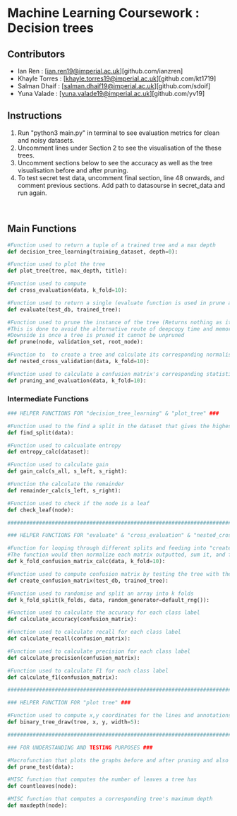 # Machine Learning Coursework : Decision trees <br />

## Contributors
* Ian Ren : [ian.ren19@imperial.ac.uk][github.com/ianzren]
* Khayle Torres : [khayle.torres19@imperial.ac.uk][github.com/kt1719]
* Salman Dhaif : [salman.dhaif19@imperial.ac.uk][github.com/sdoif]
* Yuna Valade : [yuna.valade19@imperial.ac.uk][github.com/yv19]

## Instructions
1. Run "python3 main.py" in terminal to see evaluation metrics for clean and noisy datasets.
2. Uncomment lines under Section 2 to see the visualisation of the these trees.
3. Uncomment sections below to see the accuracy as well as the tree visualisation before and after pruning.
4. To test secret test data, uncomment final section, line 48 onwards, and comment previous sections. Add path to datasourse in secret_data and run again.
 <br />


## Main Functions
```python
#Function used to return a tuple of a trained tree and a max depth
def decision_tree_learning(training_dataset, depth=0):

#Function used to plot the tree
def plot_tree(tree, max_depth, title):

#Function used to compute 
def cross_evaluation(data, k_fold=10):

#Function used to return a single (evaluate function is used in prune and also prune_test)
def evaluate(test_db, trained_tree):

#Function used to prune the instance of the tree (Returns nothing as it prunes the tree directly)
#This is done to avoid the alternative route of deepcopy time and memory complexity
#Downside is once a tree is pruned it cannot be unpruned
def prune(node, validation_set, root_node):

#Function to  to create a tree and calculate its corresponding normalised average confusion matrix using nested cross validation (Used in pruning_and_evaluation)
def nested_cross_validation(data, k_fold=10):

#Function used to calculate a confusion matrix's corresponding statistics (F1, accuracy, etc..)
def pruning_and_evaluation(data, k_fold=10):

```


### Intermediate Functions
```python
### HELPER FUNCTIONS FOR "decision_tree_learning" & "plot_tree" ###

#Function used to the find a split in the dataset that gives the highest information gain
def find_split(data):

#Function used to calcualate entropy
def entropy_calc(dataset):

#Function used to calculate gain
def gain_calc(s_all, s_left, s_right):

#Function the calculate the remainder
def remainder_calc(s_left, s_right):

#Function used to check if the node is a leaf
def check_leaf(node):

############################################################################################################

### HELPER FUNCTIONS FOR "evaluate" & "cross_evaluation" & "nested_cross_validation" ###

#Function for looping through different splits and feeding into "create_confusion_matrix"
#The function would then normalize each matrix outputted, sum it, and find the average
def k_fold_confusion_matrix_calc(data, k_fold=10):

#Function used to compute confusion matrix by testing the tree with the test_db dataset
def create_confusion_matrix(test_db, trained_tree):

#Function used to randomise and split an array into k folds
def k_fold_split(k_folds, data, random_generator=default_rng()):

#Function used to calculate the accuracy for each class label
def calculate_accuracy(confusion_matrix):

#Function used to calculate recall for each class label
def calculate_recall(confusion_matrix):

#Function used to calculate precision for each class label
def calculate_precision(confusion_matrix):

#Function used to calculate F1 for each class label
def calculate_f1(confusion_matrix):

############################################################################################################

### HELPER FUNCTION FOR "plot tree" ###

#Function used to compute x,y coordinates for the lines and annotations in order to use for plotting purposes
def binary_tree_draw(tree, x, y, width=5):

############################################################################################################

### FOR UNDERSTANDING AND TESTING PURPOSES ###

#Macrofunction that plots the graphs before and after pruning and also prints it's number of leaves + max depth
def prune_test(data):

#MISC function that computes the number of leaves a tree has
def countleaves(node):

#MISC function that computes a corresponding tree's maximum depth
def maxdepth(node):
```
